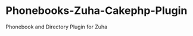 Phonebooks-Zuha-Cakephp-Plugin
==============================

Phonebook and Directory Plugin for Zuha
